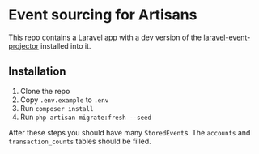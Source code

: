 # Event sourcing for Artisans

This repo contains a Laravel app with a dev version of the [laravel-event-projector](https://github.com/spatie/laravel-event-projector) installed into it.

## Installation

1. Clone the repo
2. Copy `.env.example` to `.env`
3. Run `composer install`
4. Run `php artisan migrate:fresh --seed`

After these steps you should have many `StoredEvent`s. The  `accounts` and `transaction_counts` tables should be filled.